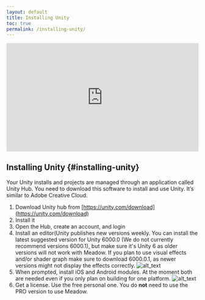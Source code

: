 ```yaml
---
layout: default
title: Installing Unity
toc: true
permalink: /installing-unity/
---
```


<div style="padding:56.25% 0 0 0;position:relative;margin-bottom:2em;">
    <iframe 
        src="https://player.vimeo.com/video/1027857357?badge=0&amp;autopause=0&amp;player_id=0&amp;app_id=58479" 
        style="position:absolute;top:0;left:0;width:100%;height:100%;" 
        frameborder="0" 
        allow="autoplay; fullscreen; picture-in-picture; clipboard-write"
        title="Install Unity"
        allowfullscreen>
    </iframe>
</div>
<script src="https://player.vimeo.com/api/player.js"></script>

## Installing Unity {#installing-unity}

Your Unity installs and projects are managed through an application called Unity Hub. You need to download this software to install and use Unity. It’s similar to Adobe Creative Cloud.



1. Download Unity hub from [https://unity.com/download](https://unity.com/download)
2. Install it
3. Open the Hub, create an account, and login
4. Install an editor(Unity publishes new versions weekly. You can install the latest suggested version for Unity 6000.0 (We do not currently recommend versions 6000.1), but make sure it's Unity 6 as older versions will not work with Meadow. If you plan to use visual effects and/or shader graph make sure to download 6000.0.1, as newer versions might not display the effects correctly.
![alt_text](../images/install-unity.webp "install unity")
5. When prompted, install iOS and Android modules. At the moment both are needed even if you only plan on building for one platform.
![alt_text](../images/hubModules.webp "install modules")
6. Get a license. Use the free personal one. You do **not** need to use the PRO version to use Meadow.